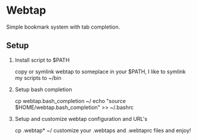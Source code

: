 # Webtap

Simple bookmark system with tab completion.

## Setup

1. Install script to $PATH

   copy or symlink webtap to someplace in your $PATH, I like to symlink my scripts to ~/bin

2. Setup bash completion

   cp webtap.bash_completion ~/ 
   echo "source $HOME/webtap.bash_completion" >> ~/.bashrc

3. Setup and customize webtap configuration and URL's

   cp .webtap* ~/
   customize your .webtaps and .webtaprc files and enjoy!
